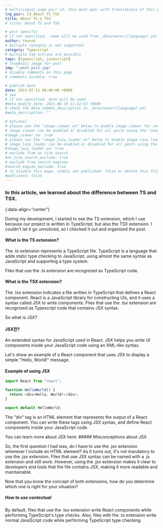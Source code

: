 ```yaml
---
# multilingual page pair id, this must pair with translations of this page. (This name must be unique)
lng_pair: id_About_TS_TSX
title: About TS & TSX
# title: About TS and TSX

# post specific
# if not specified, .name will be used from _data/owner/[language].yml
author: Yeonuk
# multiple category is not supported
category: Typescript
# multiple tag entries are possible
tags: [typescript, javascript]
# thumbnail image for post
img: ":post_pic1.jpg"
# disable comments on this page
# comments_disable: true

# publish date
date: 2023-07-11 09:00:00 +0900
# seo
# if not specified, date will be used.
#meta_modify_date: 2021-08-10 11:32:53 +0900
# check the meta_common_description in _data/owner/[language].yml
#meta_description: ""

# optional
# please use the "image_viewer_on" below to enable image viewer for individual pages or posts (_posts/ or [language]/_posts folders).
# image viewer can be enabled or disabled for all posts using the "image_viewer_posts: true" setting in _data/conf/main.yml.
#image_viewer_on: true
# please use the "image_lazy_loader_on" below to enable image lazy loader for individual pages or posts (_posts/ or [language]/_posts folders).
# image lazy loader can be enabled or disabled for all posts using the "image_lazy_loader_posts: true" setting in _data/conf/main.yml.
#image_lazy_loader_on: true
# exclude from on site search
#on_site_search_exclude: true
# exclude from search engines
#search_engine_exclude: true
# to disable this page, simply set published: false or delete this file
#published: false
---
```


<!-- outline-start -->

### In this article, we learned about the difference between TS and TSX.

{:data-align="center"}

<!-- outline-end -->

During my development, I started to see the TS extension, which I use because our project is written in TypeScript, but also the TSX extension.
I couldn't let it go unnoticed, so I checked it out and organized the post.

#### What is the TS extension?

The .ts extension represents a TypeScript file.
TypeScript is a language that adds static type checking to JavaScript, using almost the same syntax as JavaScript and supporting a type system.

Files that use the .ts extension are recognized as TypeScript code.

#### What is the TSX extension?

The .tsx extension indicates a file written in TypeScript that defines a React component. React is a JavaScript library for constructing UIs, and it uses a syntax called JSX to write components.
Files that use the .tsx extension are recognized as Typescript code that contains JSX syntax.

So what is JSX?

#### JSX란?

An extended syntax for JavaScript used in React.
JSX helps you write UI components inside your JavaScript code using an XML-like syntax.

Let's show an example of a React component that uses JSX to display a simple "Hello, World!" message.

#### Example of using JSX

```javascript
import React from "react";

function HelloWorld() {
  return <div>Hello, World!</div>;
}

export default HelloWorld;
```

The "div" tag is an HTML element that represents the output of a React component.
You can write these tags using JSX syntax, and define React components inside your JavaScript code.

You can learn more about JSX here: ##### Misconceptions about JSX

So, the first question I had was, do I have to use the .jsx extension whenever I include an HTML element?
As it turns out, it's not mandatory to use the .jsx extension.
Files that use JSX syntax can be named with a .js extension and still work. However, using the .jsx extension makes it clear to developers and tools that the file contains JSX, making it more readable and maintainable.

Now that you know the concept of both extensions, how do you determine which one is right for your situation?

##### How to use contextual

By default, files that use the .tsx extension write React components while performing TypeScript's type checks.
Also, files with the .ts extension write normal JavaScript code while performing TypeScript type checking.
